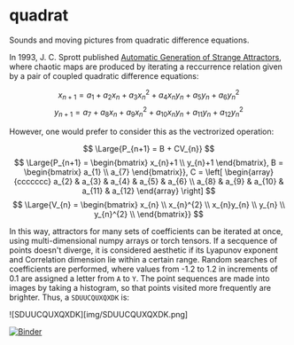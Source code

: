 # quadrat
Sounds and moving pictures from quadratic difference equations.

In 1993, J. C. Sprott published [Automatic Generation of Strange Attractors](https://sprott.physics.wisc.edu/pubs/PAPER203.HTM), where chaotic maps are produced by iterating a reccurrence relation given by a pair of coupled quadratic difference equations:

$$
x_{n+1} = a_{1} + a_{2}x_{n} + a_{3}x_{n}^{2} + a_{4}x_{n}y_{n} + a_{5}y_{n} + a_{6}y_{n}^{2}
$$
$$
y_{n+1} = a_{7} + a_{8}x_{n} + a_{9}x_{n}^{2} + a_{10}x_{n}y_{n} + a_{11}y_{n} + a_{12}y_{n}^{2}
$$

However, one would prefer to consider this as the vectrorized operation:

$$
\Large{P_{n+1} = B + CV_{n}}
$$
$$
\Large{P_{n+1} =   \begin{bmatrix} x_{n}+1 \\ y_{n}+1 \end{bmatrix}, B =  \begin{bmatrix} a_{1} \\ a_{7} \end{bmatrix}}, C =  \left[ \begin{array}{ccccccc} a_{2} & a_{3} & a_{4} & a_{5} & a_{6} \\
a_{8} & a_{9} & a_{10} & a_{11} & a_{12} \end{array} \right]
$$
$$
\Large{V_{n} = \begin{bmatrix} x_{n} \\ x_{n}^{2} \\ x_{n}y_{n} \\ y_{n} \\ y_{n}^{2} \\  \end{bmatrix}}
$$

In this way, attractors for many sets of coefficients can be iterated at once, using multi-dimensional numpy arrays
or torch tensors. If a secquence of points doesn't diverge, it is considered aesthetic if its
Lyapunov exponent and Correlation dimension lie within a certain range. Random searches of coefficients are performed,
where values from -1.2 to 1.2 in increments of 0.1 are assigned a letter from `A` to `Y`. The point sequences are
made into images by taking a histogram, so that points visited more frequently are brighter. Thus, a `SDUUCQUXQXDK` is:

![SDUUCQUXQXDK][img/SDUUCQUXQXDK.png]

[![Binder](https://mybinder.org/badge_logo.svg)](https://mybinder.org/v2/gh/augeas/quadrat/main?urlpath=https%3A%2F%2Fgithub.com%2Faugeas%2Fquadrat%2Fblob%2Fmain%2Fvideos.ipynb)
